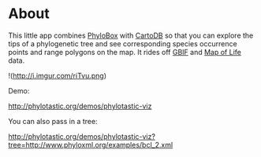 # About

This little app combines [PhyloBox](http://github.com/andrewxhill/PhyloBox) with [CartoDB](http://github.com/vizzuality/cartodb) so that you can explore the tips of a phylogenetic tree and see corresponding species occurrence points and range polygons on the map. It rides off [GBIF](http://gbif.org) and [Map of Life](http://mappinglife.org) data.

!(http://i.imgur.com/riTvu.png)

Demo: 

http://phylotastic.org/demos/phylotastic-viz

You can also pass in a tree:

http://phylotastic.org/demos/phylotastic-viz?tree=http://www.phyloxml.org/examples/bcl_2.xml
